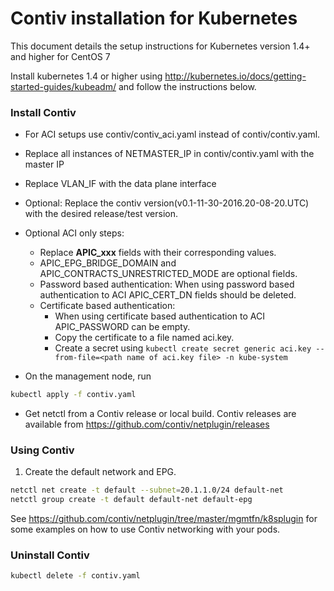 # Contiv installation for Kubernetes

This document details the setup instructions for Kubernetes version 1.4+ and higher for CentOS 7

Install kubernetes 1.4 or higher using http://kubernetes.io/docs/getting-started-guides/kubeadm/ and follow the instructions below.

### Install Contiv

* For ACI setups use contiv/contiv_aci.yaml instead of contiv/contiv.yaml.
* Replace all instances of NETMASTER_IP in contiv/contiv.yaml with the master IP
* Replace VLAN_IF with the data plane interface
* Optional: Replace the contiv version(v0.1-11-30-2016.20-08-20.UTC) with the desired release/test version.
* Optional ACI only steps:
  - Replace __APIC_xxx__ fields with their corresponding values.
  - APIC_EPG_BRIDGE_DOMAIN and APIC_CONTRACTS_UNRESTRICTED_MODE are optional fields.   
  - Password based authentication: When using password based authentication to ACI APIC_CERT_DN fields should be deleted.
  - Certificate based authentication: 
    - When using certificate based authentication to ACI APIC_PASSWORD can be empty. 
    - Copy the certificate to a file named aci.key. 
    - Create a secret using `kubectl create secret generic aci.key --from-file=<path name of aci.key file> -n kube-system`
 
* On the management node, run
```sh
kubectl apply -f contiv.yaml
```
* Get netctl from a Contiv release or local build. Contiv releases are available from https://github.com/contiv/netplugin/releases

### Using Contiv

1. Create the default network and EPG.
```sh
netctl net create -t default --subnet=20.1.1.0/24 default-net
netctl group create -t default default-net default-epg
```
See https://github.com/contiv/netplugin/tree/master/mgmtfn/k8splugin for some examples on how to use Contiv networking with your pods.

### Uninstall Contiv
```sh
kubectl delete -f contiv.yaml
```

